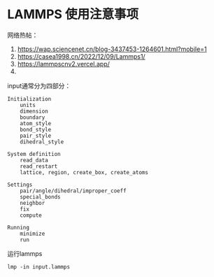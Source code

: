# LAMMPS 使用注意事项

网络热帖：
1. https://wap.sciencenet.cn/blog-3437453-1264601.html?mobile=1
2. https://casea1998.cn/2022/12/09/Lammps1/
3. https://lammpscnv2.vercel.app/
4. 


input通常分为四部分：

```shell
Initialization
    units
    dimension
    boundary
    atom_style
    bond_style
    pair_style
    dihedral_style

System definition
    read_data
    read_restart
    lattice, region, create_box, create_atoms

Settings
    pair/angle/dihedral/improper_coeff
    special_bonds
    neighbor
    fix
    compute

Running
    minimize
    run
```

运行lammps
```shell
lmp -in input.lammps
```